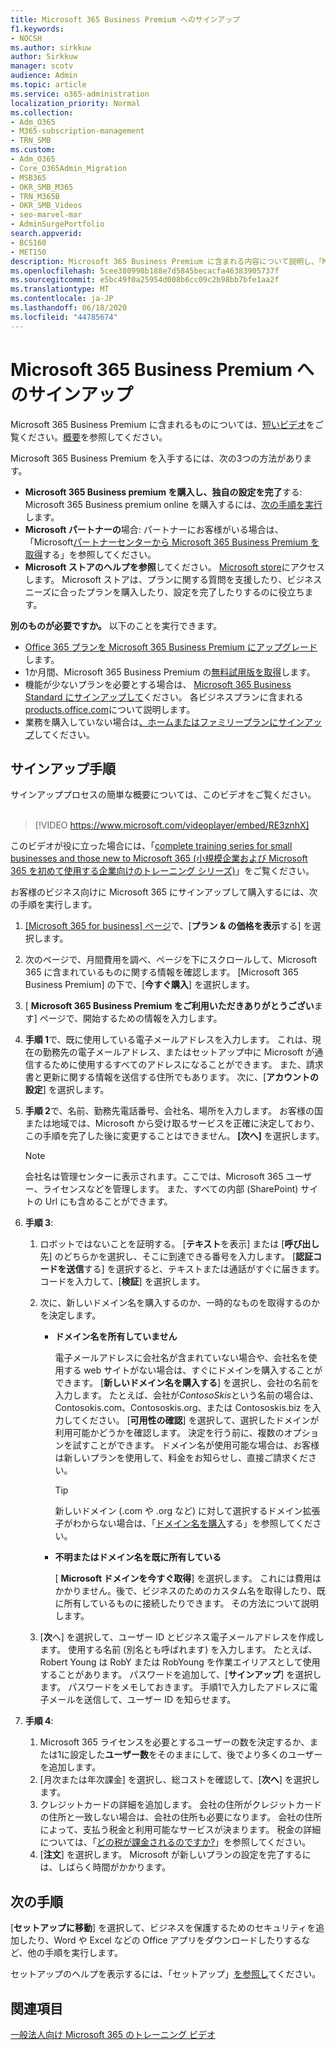 ```yaml
---
title: Microsoft 365 Business Premium へのサインアップ
f1.keywords:
- NOCSH
ms.author: sirkkuw
author: Sirkkuw
manager: scotv
audience: Admin
ms.topic: article
ms.service: o365-administration
localization_priority: Normal
ms.collection:
- Adm_O365
- M365-subscription-management
- TRN_SMB
ms.custom:
- Adm_O365
- Core_O365Admin_Migration
- MSB365
- OKR_SMB_M365
- TRN_M365B
- OKR_SMB_Videos
- seo-marvel-mar
- AdminSurgePortfolio
search.appverid:
- BCS160
- MET150
description: Microsoft 365 Business Premium に含まれる内容について説明し、「Microsoft 365 Business Premium にサインアップする」のステップバイステップのガイダンスを取得します。
ms.openlocfilehash: 5cee380998b188e7d5845becacfa46383905737f
ms.sourcegitcommit: e5bc49f0a25954d008b6cc09c2b98bb7bfe1aa2f
ms.translationtype: MT
ms.contentlocale: ja-JP
ms.lasthandoff: 06/18/2020
ms.locfileid: "44785674"
---
```

# <a name="sign-up-for-microsoft-365-business-premium"></a>Microsoft 365 Business Premium へのサインアップ

Microsoft 365 Business Premium に含まれるものについては、[短いビデオ](https://go.microsoft.com/fwlink/?linkid=2109651)をご覧ください。[概要](microsoft-365-business-overview.md)を参照してください。

Microsoft 365 Business Premium を入手するには、次の3つの方法があります。
- **Microsoft 365 Business premium を購入し、独自の設定を完了**する: Microsoft 365 Business premium online を購入するには、[次の手順を実行](#sign-up-steps)します。
- **Microsoft パートナーの**場合: パートナーにお客様がいる場合は、「Microsoft[パートナーセンターから Microsoft 365 Business Premium を取得](get-microsoft-365-business.md)する」を参照してください。
- **Microsoft ストアのヘルプを参照**してください。 [Microsoft store](https://go.microsoft.com/fwlink/?linkid=2109652)にアクセスします。 Microsoft ストアは、プランに関する質問を支援したり、ビジネスニーズに合ったプランを購入したり、設定を完了したりするのに役立ちます。

**別のものが必要ですか。** 以下のことを実行できます。
- [Office 365 プランを Microsoft 365 Business Premium にアップグレード](migrate-to-microsoft-365-business.md)します。
- 1か月間、Microsoft 365 Business Premium の[無料試用版を取得](https://go.microsoft.com/fwlink/p/?linkid=2102309)します。
- 機能が少ないプランを必要とする場合は、 [Microsoft 365 Business Standard にサインアップして](https://go.microsoft.com/fwlink/p/?LinkID=510935)ください。 各ビジネスプランに含まれる[products.office.com](https://go.microsoft.com/fwlink/?linkid=2109397)について説明します。
- 業務を購入していない場合は[、ホームまたはファミリープランにサインアップ](https://go.microsoft.com/fwlink/?linkid=2109398)してください。 

## <a name="sign-up-steps"></a>サインアップ手順

サインアッププロセスの簡単な概要については、このビデオをご覧ください。<br><br>

> [!VIDEO https://www.microsoft.com/videoplayer/embed/RE3znhX] 

このビデオが役に立った場合には、「[complete training series for small businesses and those new to Microsoft 365 (小規模企業および Microsoft 365 を初めて使用する企業向けのトレーニング シリーズ)](https://support.microsoft.com/office/6ab4bbcd-79cf-4000-a0bd-d42ce4d12816)」をご覧ください。

お客様のビジネス向けに Microsoft 365 にサインアップして購入するには、次の手順を実行します。

1. [ [Microsoft 365 for business] ページ](https://go.microsoft.com/fwlink/?linkid=2109654)で、[**プラン & の価格を表示**する] を選択します。 
2. 次のページで、月間費用を調べ、ページを下にスクロールして、Microsoft 365 に含まれているものに関する情報を確認します。 [Microsoft 365 Business Premium] の下で、[**今すぐ購入**] を選択します。
3. [ **Microsoft 365 Business Premium をご利用いただきありがとうござい**ます] ページで、開始するための情報を入力します。
4. **手順 1**で、既に使用している電子メールアドレスを入力します。 これは、現在の勤務先の電子メールアドレス、またはセットアップ中に Microsoft が通信するために使用するすべてのアドレスになることができます。 また、請求書と更新に関する情報を送信する住所でもあります。 次に、[**アカウントの設定**] を選択します。
5. **手順 2**で、名前、勤務先電話番号、会社名、場所を入力します。 お客様の国または地域では、Microsoft から受け取るサービスを正確に決定しており、この手順を完了した後に変更することはできません。 **[次へ]** を選択します。
    > [!NOTE]
    > 会社名は管理センターに表示されます。ここでは、Microsoft 365 ユーザー、ライセンスなどを管理します。 また、すべての内部 (SharePoint) サイトの Url にも含めることができます。
6. **手順 3**:

    1. ロボットではないことを証明する。 [**テキスト**を表示] または [**呼び出し**先] のどちらかを選択し、そこに到達できる番号を入力します。 [**認証コードを送信**する] を選択すると、テキストまたは通話がすぐに届きます。 コードを入力して、[**検証**] を選択します。
    2. 次に、新しいドメイン名を購入するのか、一時的なものを取得するのかを決定します。

        - **ドメイン名を所有していません** 
        
            電子メールアドレスに会社名が含まれていない場合や、会社名を使用する web サイトがない場合は、すぐにドメインを購入することができます。 [**新しいドメイン名を購入する**] を選択し、会社の名前を入力します。 たとえば、会社が*ContosoSkis*という名前の場合は、Contosokis.com、Contososkis.org、または Contososkis.biz を入力してください。 [**可用性の確認**] を選択して、選択したドメインが利用可能かどうかを確認します。 決定を行う前に、複数のオプションを試すことができます。 ドメイン名が使用可能な場合は、お客様は新しいプランを使用して、料金をお知らせし、直接ご請求ください。 
       
            > [!TIP]
            > 新しいドメイン (.com や .org など) に対して選択するドメイン拡張子がわからない場合は、「[ドメイン名を購入](https://go.microsoft.com/fwlink/?linkid=2109700)する」を参照してください。
        
        - **不明またはドメイン名を既に所有している** 
        
             [ **Microsoft ドメインを今すぐ取得**] を選択します。 これには費用はかかりません。後で、ビジネスのためのカスタム名を取得したり、既に所有しているものに接続したりできます。 その方法について説明します。

    3. [**次**へ] を選択して、ユーザー ID とビジネス電子メールアドレスを作成します。 使用する名前 (別名とも呼ばれます) を入力します。 たとえば、Robert Young は RobY または RobYoung を作業エイリアスとして使用することがあります。 パスワードを追加して、[**サインアップ**] を選択します。 パスワードをメモしておきます。 手順1で入力したアドレスに電子メールを送信して、ユーザー ID を知らせます。
7. **手順 4**: 

    1. Microsoft 365 ライセンスを必要とするユーザーの数を決定するか、または1に設定した**ユーザー数**をそのままにして、後でより多くのユーザーを追加します。 
    2. [月次または年次課金] を選択し、総コストを確認して、[**次へ**] を選択します。 
    3. クレジットカードの詳細を追加します。 会社の住所がクレジットカードの住所と一致しない場合は、会社の住所も必要になります。 会社の住所によって、支払う税金と利用可能なサービスが決まります。 税金の詳細については、「[どの税が課金されるのですか?](https://go.microsoft.com/fwlink/?linkid=2109701)」を参照してください。
    4. [**注文**] を選択します。 Microsoft が新しいプランの設定を完了するには、しばらく時間がかかります。

## <a name="whats-next"></a>次の手順

[**セットアップに移動**] を選択して、ビジネスを保護するためのセキュリティを追加したり、Word や Excel などの Office アプリをダウンロードしたりするなど、他の手順を実行します。

セットアップのヘルプを表示するには、「セットアップ」[を参照し](set-up.md)てください。

## <a name="see-also"></a>関連項目

[一般法人向け Microsoft 365 のトレーニング ビデオ](https://support.microsoft.com/office/6ab4bbcd-79cf-4000-a0bd-d42ce4d12816)
